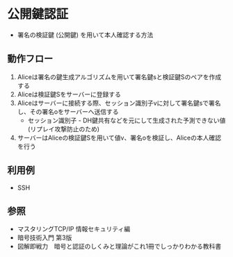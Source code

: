 # 公開鍵認証
- 署名の検証鍵 (公開鍵) を用いて本人確認する方法

## 動作フロー
1. Aliceは署名の鍵生成アルゴリズムを用いて署名鍵sと検証鍵Sのペアを作成する
2. Aliceは検証鍵Sをサーバーに登録する
3. Aliceはサーバーに接続する際、セッション識別子vに対して署名鍵sで署名し、その署名oをサーバーへ送信する
    - セッション識別子 - DH鍵共有などを元にして生成された予測できない値 (リプレイ攻撃防止のため)
4. サーバーはAliceの検証鍵Sを用いて値v、署名oを検証し、Aliceの本人確認を行う

## 利用例
- SSH

## 参照
- マスタリングTCP/IP 情報セキュリティ編
- 暗号技術入門 第3版
- 図解即戦力　暗号と認証のしくみと理論がこれ1冊でしっかりわかる教科書
